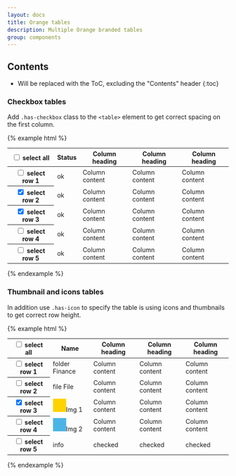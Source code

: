 ```yaml
---
layout: docs
title: Orange tables
description: Multiple Orange branded tables
group: components
---
```


## Contents

* Will be replaced with the ToC, excluding the "Contents" header
{:toc}

### Checkbox tables

Add `.has-checkbox` class to the `<table>` element to get correct spacing on the first column.

{% example html %}
<table class="table table-hover has-checkbox">
    <thead>
        <tr>
            <th scope="col">
                <label class="custom-control custom-checkbox">
                    <input class="custom-control-input" type="checkbox">
                    <span class="custom-control-indicator"></span>
                    <span class="custom-control-description sr-only">select all</span>
                </label>
            </th>
            <th scope="col">Status</th>
            <th scope="col">Column heading</th>
            <th scope="col">Column heading</th>
            <th scope="col">Column heading</th>
        </tr>
    </thead>
    <tbody>
        <tr>
            <th scope="row">
                <label class="custom-control custom-checkbox">
                    <input class="custom-control-input" type="checkbox">
                    <span class="custom-control-indicator"></span>
                    <span class="custom-control-description sr-only">select row 1</span>
                </label>
            </th>
            <td>ok</td>
            <td>Column content</td>
            <td>Column content</td>
            <td>Column content</td>
        </tr>
        <tr class="selected">
            <th scope="row">
                <label class="custom-control custom-checkbox">
                    <input class="custom-control-input" type="checkbox" checked>
                    <span class="custom-control-indicator"></span>
                    <span class="custom-control-description sr-only">select row 2</span>
                </label>
            </th>
            <td>ok</td>
            <td>Column content</td>
            <td>Column content</td>
            <td>Column content</td>
        </tr>
        <tr class="selected">
            <th scope="row">
                <label class="custom-control custom-checkbox">
                    <input class="custom-control-input" type="checkbox" checked>
                    <span class="custom-control-indicator"></span>
                    <span class="custom-control-description sr-only">select row 3</span>
                </label>
            </th>
            <td>ok</td>
            <td>Column content</td>
            <td>Column content</td>
            <td>Column content</td>
        </tr>
        <tr>
            <th scope="row">
                <label class="custom-control custom-checkbox">
                    <input class="custom-control-input" type="checkbox">
                    <span class="custom-control-indicator"></span>
                    <span class="custom-control-description sr-only">select row 4</span>
                </label>
            </th>
            <td>ok</td>
            <td>Column content</td>
            <td>Column content</td>
            <td>Column content</td>
        </tr>
        <tr>
            <th scope="row">
                <label class="custom-control custom-checkbox">
                    <input class="custom-control-input" type="checkbox">
                    <span class="custom-control-indicator"></span>
                    <span class="custom-control-description sr-only">select row 5</span>
                </label>
            </th>
            <td>ok</td>
            <td>Column content</td>
            <td>Column content</td>
            <td>Column content</td>
        </tr>
        </tbody>
    </table>
{% endexample %}

### Thumbnail and icons tables

In addition use `.has-icon` to specify the table is using icons and thumbnails to get correct row height.

{% example html %}
<table class="table table-hover has-checkbox has-icon">
    <thead>
        <tr>
            <th scope="col">
                <label class="custom-control custom-checkbox">
                    <input class="custom-control-input" type="checkbox">
                    <span class="custom-control-indicator"></span>
                    <span class="custom-control-description sr-only">select all</span>
                </label>
            </th>
            <th scope="col">Name</th>
            <th scope="col">Column heading</th>
            <th scope="col">Column heading</th>
            <th scope="col">Column heading</th>
        </tr>
    </thead>
    <tbody>
        <tr>
            <th scope="row">
                <label class="custom-control custom-checkbox">
                    <input class="custom-control-input" type="checkbox">
                    <span class="custom-control-indicator"></span>
                    <span class="custom-control-description sr-only">select row 1</span>
                </label>
            </th>
            <td>
                <span class="icon-folder-document"></span>
                <span class="sr-only">folder</span>
                <span>Finance</span>
            </td>
            <td>Column content</td>
            <td>Column content</td>
            <td>Column content</td>
        </tr>
        <tr>
            <th scope="row">
                <label class="custom-control custom-checkbox">
                    <input class="custom-control-input" type="checkbox">
                    <span class="custom-control-indicator"></span>
                    <span class="custom-control-description sr-only">select row 2</span>
                </label>
            </th>
            <td>
                <span class="icon-unknown-file"></span>
                <span class="sr-only">file</span>
                <span>File</span>
            </td>
            <td>Column content</td>
            <td>Column content</td>
            <td>Column content</td>
        </tr>
        <tr class="selected">
            <th scope="row">
                <label class="custom-control custom-checkbox">
                    <input class="custom-control-input" type="checkbox" checked>
                    <span class="custom-control-indicator"></span>
                    <span class="custom-control-description sr-only">select row 3</span>
                </label>
            </th>
            <td>
                <img src="../../assets/img/thumb_yellow.png" alt="thumb_yellow.png"><span>Img 1</span>
            </td>
            <td>Column content</td>
            <td>Column content</td>
            <td>Column content</td>
        </tr>
        <tr>
            <th scope="row">
                <label class="custom-control custom-checkbox">
                    <input class="custom-control-input" type="checkbox">
                    <span class="custom-control-indicator"></span>
                    <span class="custom-control-description sr-only">select row 4</span>
                </label>
            </th>
            <td>
                <img src="../../assets/img/thumb_blue.png" alt="thumb_blue.png"><span>Img 2</span>
            </td>
            <td>Column content</td>
            <td>Column content</td>
            <td>Column content</td>
        </tr>
        <tr>
            <th scope="row">
                <label class="custom-control custom-checkbox">
                    <input class="custom-control-input" type="checkbox">
                    <span class="custom-control-indicator"></span>
                    <span class="custom-control-description sr-only">select row 5</span>
                </label>
            </th>
            <td>
                <span class="icon-info" style="color: #527EDB;"></span>
                <span class="sr-only">info</span>
            </td>
            <td>
                <span class="icon-tick" style="color: #32C832;"></span>
                <span class="sr-only">checked</span>
            </td>
            <td>
                <span class="icon-tick" style="color: #32C832;"></span>
                <span class="sr-only">checked</span>
            </td>
            <td>
                <span class="icon-tick" style="color: #32C832;"></span>
                <span class="sr-only">checked</span>
            </td>
        </tr>
        </tbody>
    </table>
{% endexample %}
